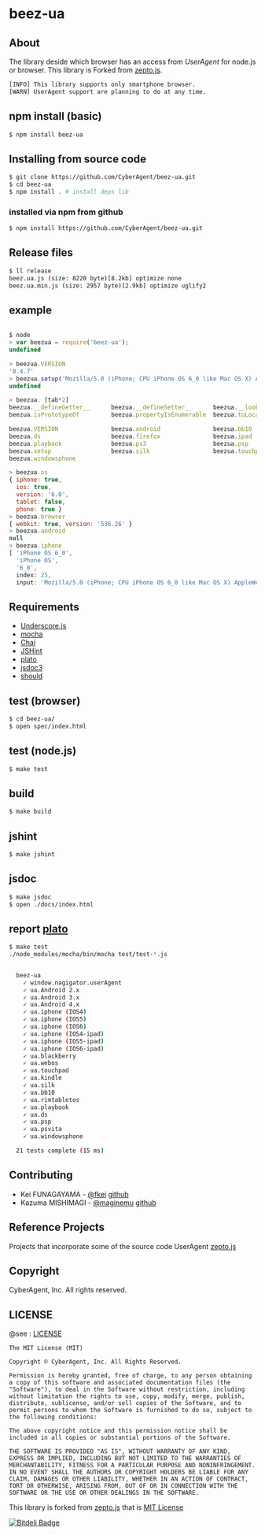 beez-ua
=========

## About

The library deside which browser has an access from _UserAgent_ for node.js or browser. This library is Forked from [zepto.js](http://zeptojs.com/).

```sh
[INFO] This library supports only smartphone browser.
[WARN] UserAgent support are planning to do at any time.
```

## npm install (basic)

```sh
$ npm install beez-ua
```

## Installing from source code

```sh
$ git clone https://github.com/CyberAgent/beez-ua.git
$ cd beez-ua
$ npm install . # install deps lib
```

### installed via npm from github

```sh
$ npm install https://github.com/CyberAgent/beez-ua.git
```

## Release files

```sh
$ ll release
beez.ua.js (size: 8220 byte)[8.2kb] optimize none
beez.ua.min.js (size: 2957 byte)[2.9kb] optimize uglify2
```

## example

```javascript

$ node
> var beezua = require('beez-ua');
undefined

> beezua.VERSION
'0.4.7'
> beezua.setup('Mozilla/5.0 (iPhone; CPU iPhone OS 6_0 like Mac OS X) AppleWebKit/536.26 (KHTML, like Gecko) Version/6.0 Mobile/10A403 Safari/8536.25')
undefined

> beezua. [tab*2]
beezua.__defineGetter__      beezua.__defineSetter__      beezua.__lookupGetter__      beezua.__lookupSetter__      beezua.constructor           beezua.hasOwnProperty
beezua.isPrototypeOf         beezua.propertyIsEnumerable  beezua.toLocaleString        beezua.toString              beezua.valueOf

beezua.VERSION               beezua.android               beezua.bb10                  beezua.blackberry            beezua.browser               beezua.chrome
beezua.ds                    beezua.firefox               beezua.ipad                  beezua.iphone                beezua.kindle                beezua.os
beezua.playbook              beezua.ps3                   beezua.psp                   beezua.psvita                beezua.rimtabletos           beezua.safari
beezua.setup                 beezua.silk                  beezua.touchpad              beezua.webkit                beezua.webos                 beezua.wii
beezua.windowsphone

> beezua.os
{ iphone: true,
  ios: true,
  version: '6.0',
  tablet: false,
  phone: true }
> beezua.browser
{ webkit: true, version: '536.26' }
> beezua.android
null
> beezua.iphone
[ 'iPhone OS 6_0',
  'iPhone OS',
  '6_0',
  index: 25,
  input: 'Mozilla/5.0 (iPhone; CPU iPhone OS 6_0 like Mac OS X) AppleWebKit/536.26 (KHTML, like Gecko) Version/6.0 Mobile/10A403 Safari/8536.25' ]

```

## Requirements

- [Underscore.js](http://underscorejs.org/)
- [mocha](http://visionmedia.github.com/mocha/)
- [Chai](http://chaijs.com/)
- [JSHint](http://www.jshint.com/)
- [plato](https://github.com/jsoverson/plato)
- [jsdoc3](https://github.com/jsdoc3/jsdoc)
- [should](https://npmjs.org/package/should)



## test (browser)

```sh
$ cd beez-ua/
$ open spec/index.html
```

## test (node.js)

```sh
$ make test
```

## build

```sh
$ make build
```

## jshint

```sh
$ make jshint
```

## jsdoc

```sh
$ make jsdoc
$ open ./docs/index.html
```

## report [plato](https://github.com/jsoverson/plato)

```sh
$ make test
./node_modules/mocha/bin/mocha test/test-*.js


  beez-ua
    ✓ window.nagigator.userAgent 
    ✓ ua.Android 2.x 
    ✓ ua.Android 3.x 
    ✓ ua.Android 4.x 
    ✓ ua.iphone (IOS4) 
    ✓ ua.iphone (IOS5) 
    ✓ ua.iphone (IOS6) 
    ✓ ua.iphone (IOS4-ipad) 
    ✓ ua.iphone (IOS5-ipad) 
    ✓ ua.iphone (IOS6-ipad) 
    ✓ ua.blackberry 
    ✓ ua.webos 
    ✓ ua.touchpad 
    ✓ ua.kindle 
    ✓ ua.silk 
    ✓ ua.bb10 
    ✓ ua.rimtabletos 
    ✓ ua.playbook 
    ✓ ua.ds 
    ✓ ua.psp 
    ✓ ua.psvita 
    ✓ ua.windowsphone 

  21 tests complete (15 ms)
```


## Contributing

- Kei FUNAGAYAMA - [@fkei](https://twitter.com/fkei) [github](https://github.com/fkei)
- Kazuma MISHIMAGI - [@maginemu](https://twitter.com/maginemu) [github](https://github.com/maginemu)

## Reference Projects

Projects that incorporate some of the source code UserAgent [zepto.js](http://zeptojs.com/)


## Copyright

CyberAgent, Inc. All rights reserved.

## LICENSE

@see : [LICENSE](https://raw.github.com/CyberAgent/beez-ua/master/LICENSE)

```
The MIT License (MIT)

Copyright © CyberAgent, Inc. All Rights Reserved.

Permission is hereby granted, free of charge, to any person obtaining a copy of this software and associated documentation files (the "Software"), to deal in the Software without restriction, including without limitation the rights to use, copy, modify, merge, publish, distribute, sublicense, and/or sell copies of the Software, and to permit persons to whom the Software is furnished to do so, subject to the following conditions:

The above copyright notice and this permission notice shall be included in all copies or substantial portions of the Software.

THE SOFTWARE IS PROVIDED "AS IS", WITHOUT WARRANTY OF ANY KIND, EXPRESS OR IMPLIED, INCLUDING BUT NOT LIMITED TO THE WARRANTIES OF MERCHANTABILITY, FITNESS FOR A PARTICULAR PURPOSE AND NONINFRINGEMENT. IN NO EVENT SHALL THE AUTHORS OR COPYRIGHT HOLDERS BE LIABLE FOR ANY CLAIM, DAMAGES OR OTHER LIABILITY, WHETHER IN AN ACTION OF CONTRACT, TORT OR OTHERWISE, ARISING FROM, OUT OF OR IN CONNECTION WITH THE SOFTWARE OR THE USE OR OTHER DEALINGS IN THE SOFTWARE.

```

This library is forked from [zepto.js](http://zeptojs.com/) that is [MIT License](https://raw.github.com/madrobby/zepto/master/MIT-LICENSE)


[![Bitdeli Badge](https://d2weczhvl823v0.cloudfront.net/CyberAgent/beez-ua/trend.png)](https://bitdeli.com/free "Bitdeli Badge")

